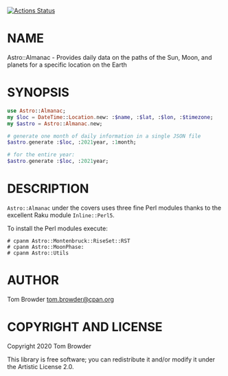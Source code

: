 [![Actions Status](https://github.com/tbrowder/Astro-Almanac/workflows/test/badge.svg)](https://github.com/tbrowder/Astro-Almanac/actions)

NAME
====

Astro::Almanac - Provides daily data on the paths of the Sun, Moon, and planets for a specific location on the Earth

SYNOPSIS
========

```raku
use Astro::Almanac;
my $loc = DateTime::Location.new: :$name, :$lat, :$lon, :$timezone;
my $astro = Astro::Almanac.new;

# generate one month of daily information in a single JSON file
$astro.generate :$loc, :2021year, :1month;

# for the entire year:
$astro.generate :$loc, :2021year;
```

DESCRIPTION
===========

`Astro::Almanac` under the covers uses three fine Perl modules thanks to the excellent Raku module `Inline::Perl5`.

To install the Perl modules execute:

    # cpanm Astro::Montenbruck::RiseSet::RST
    # cpanm Astro::MoonPhase:
    # cpanm Astro::Utils

AUTHOR
======

Tom Browder <tom.browder@cpan.org>

COPYRIGHT AND LICENSE
=====================

Copyright 2020 Tom Browder

This library is free software; you can redistribute it and/or modify it under the Artistic License 2.0.

